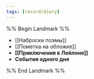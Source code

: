```yaml
---
tags: [record/diary]
---
```


%% Begin Landmark %%
- [[Наброски поэмы]]
- [[Пометка на обложке]]
- **[[Приключения в Лейлоне]]**
- **События одного дня**

%% End Landmark %%

